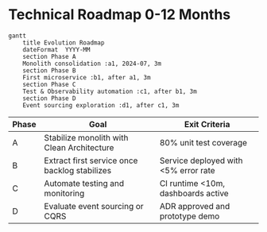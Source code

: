 # Technical Roadmap 0-12 Months

```mermaid
gantt
    title Evolution Roadmap
    dateFormat  YYYY-MM
    section Phase A
    Monolith consolidation :a1, 2024-07, 3m
    section Phase B
    First microservice :b1, after a1, 3m
    section Phase C
    Test & Observability automation :c1, after b1, 3m
    section Phase D
    Event sourcing exploration :d1, after c1, 3m
```

| Phase | Goal | Exit Criteria |
|-------|------|---------------|
|A|Stabilize monolith with Clean Architecture|80% unit test coverage|
|B|Extract first service once backlog stabilizes|Service deployed with <5% error rate|
|C|Automate testing and monitoring|CI runtime <10m, dashboards active|
|D|Evaluate event sourcing or CQRS|ADR approved and prototype demo|

